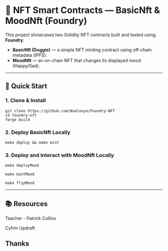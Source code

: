# 🐶 NFT Smart Contracts — BasicNft & MoodNft (Foundry)

This project showcases two Solidity NFT contracts built and tested using **Foundry**:  
- **BasicNft (Doggie)** — a simple NFT minting contract using off-chain metadata (IPFS).  
- **MoodNft** — an on-chain NFT that changes its displayed mood (Happy/Sad).

---

## 🚀 Quick Start

### 1. Clone & Install
```shell
git clone https://github.com/Nuelonye/Foundry-NFT
cd foundry-nft
forge build
```

### 2. Deploy BasicNft Locally
```shell
make deploy && make mint
```

### 3. Deploy and Interact with MoodNft Locally
```shell
make deployMood
```
```shell
make mintMood
```
```shell
make flipMood
```

---

## 📚 Resources
Teacher - Patrick Collins

Cyfrin Updraft
## Thanks